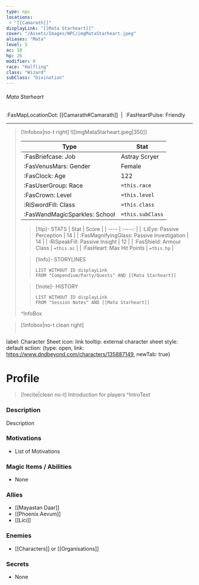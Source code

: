 ```yaml
---
type: npc
locations:
 - "[[Camarath]]"
displayLink: "[[Mata Starheart]]"
cover: "/Assets/Images/NPC/imgMataStarheart.jpeg"
aliases: "Mata"
level: 5
ac: 10
hp: 26
modifier: 0
race: "Halfling"
class: "Wizard"
subClass: "Divination"
---
```

###### Mata Starheart
<span class="sub2">:FasMapLocationDot: [[Camarath#Camarath]]&nbsp;&nbsp;|&nbsp;&nbsp;:FasHeartPulse: Friendly </span>
___

> [!infobox|no-t right]
> ![[imgMataStarheart.jpeg|350]]
>
> | Type | Stat |
> | ---- | ---- |
> | :FasBriefcase: Job |  Astray Scryer |
> | :FasVenusMars: Gender | Female |
> | :FasClock: Age | 122 |
> |  :FasUserGroup: Race |  `=this.race`|
> | :FasCrown: Level   | `=this.level` |
> | :RiSwordFill: Class |  `=this.class`|
> | :FasWandMagicSparkles: School |  `=this.subClass`|
>
>> [!tip]- STATS
>> | Stat | Score |
>> | ---- | :----: |
>> | :LiEye: Passive Perception | 14 |
>> | :FasMagnifyingGlass: Passive Investigation | 14 |
>> | :RiSpeakFill: Passive Insight | 12 |
>> | :FasShield: Armour Class | `=this.ac` |
>> | :FasHeart: Max Hit Points | `=this.hp` |
>
>> [!info]- STORYLINES
>>```dataview
>>LIST WITHOUT ID displayLink
>>FROM "Compendium/Party/Quests" AND [[Mata Starheart]]
>
>>[!note]- HISTORY
>>```dataview
>>LIST WITHOUT ID displayLink
>>FROM "Session Notes" AND [[Mata Starheart]]
>
>^InfoBox

> [!infobox|no-t clean right]
>```meta-bind-button
label: Character Sheet
icon: link
tooltip: external character sheet
style: default
action: {type: open, link: https://www.dndbeyond.com/characters/135887149, newTab: true}

# Profile

> [!recite|clean no-t]
>	Introduction for players
>^IntroText

### Description
Description

### Motivations
- List of Motivations

### Magic Items / Abilities
- None

### Allies
- [[Mayastan Daar]]
- [[Phoenix Aevum]]
- [[Lici]]

### Enemies
- [[Characters]] or [[Organisations]]

### Secrets
- None